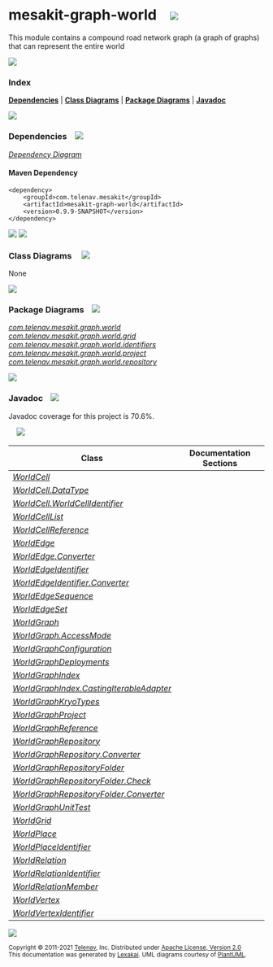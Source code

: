 [//]: # (start-user-text)



[//]: # (end-user-text)

# mesakit-graph-world &nbsp;&nbsp; <img src="https://www.mesakit.org/images/graph-32.png" srcset="https://www.mesakit.org/images/graph-32-2x.png 2x"/>

This module contains a compound road network graph (a graph of graphs) that can represent the entire world

<img src="https://www.kivakit.org/images/horizontal-line-512.png" srcset="https://www.kivakit.org/images/horizontal-line-512-2x.png 2x"/>

### Index



[**Dependencies**](#dependencies) | [**Class Diagrams**](#class-diagrams) | [**Package Diagrams**](#package-diagrams) | [**Javadoc**](#javadoc)

<img src="https://www.kivakit.org/images/horizontal-line-512.png" srcset="https://www.kivakit.org/images/horizontal-line-512-2x.png 2x"/>

### Dependencies <a name="dependencies"></a> &nbsp;&nbsp; <img src="https://www.kivakit.org/images/dependencies-32.png" srcset="https://www.kivakit.org/images/dependencies-32-2x.png 2x"/>

[*Dependency Diagram*](https://www.mesakit.org/0.9.9-SNAPSHOT/lexakai/mesakit/mesakit-graph/world/documentation/diagrams/dependencies.svg)

#### Maven Dependency

    <dependency>
        <groupId>com.telenav.mesakit</groupId>
        <artifactId>mesakit-graph-world</artifactId>
        <version>0.9.9-SNAPSHOT</version>
    </dependency>

<img src="https://www.kivakit.org/images/horizontal-line-128.png" srcset="https://www.kivakit.org/images/horizontal-line-128-2x.png 2x"/>

[//]: # (start-user-text)



[//]: # (end-user-text)

<img src="https://www.kivakit.org/images/horizontal-line-128.png" srcset="https://www.kivakit.org/images/horizontal-line-128-2x.png 2x"/>

### Class Diagrams <a name="class-diagrams"></a> &nbsp; &nbsp; <img src="https://www.kivakit.org/images/diagram-40.png" srcset="https://www.kivakit.org/images/diagram-40-2x.png 2x"/>

None

<img src="https://www.kivakit.org/images/horizontal-line-128.png" srcset="https://www.kivakit.org/images/horizontal-line-128-2x.png 2x"/>

### Package Diagrams <a name="package-diagrams"></a> &nbsp;&nbsp; <img src="https://www.kivakit.org/images/box-32.png" srcset="https://www.kivakit.org/images/box-32-2x.png 2x"/>

[*com.telenav.mesakit.graph.world*](https://www.mesakit.org/0.9.9-SNAPSHOT/lexakai/mesakit/mesakit-graph/world/documentation/diagrams/com.telenav.mesakit.graph.world.svg)  
[*com.telenav.mesakit.graph.world.grid*](https://www.mesakit.org/0.9.9-SNAPSHOT/lexakai/mesakit/mesakit-graph/world/documentation/diagrams/com.telenav.mesakit.graph.world.grid.svg)  
[*com.telenav.mesakit.graph.world.identifiers*](https://www.mesakit.org/0.9.9-SNAPSHOT/lexakai/mesakit/mesakit-graph/world/documentation/diagrams/com.telenav.mesakit.graph.world.identifiers.svg)  
[*com.telenav.mesakit.graph.world.project*](https://www.mesakit.org/0.9.9-SNAPSHOT/lexakai/mesakit/mesakit-graph/world/documentation/diagrams/com.telenav.mesakit.graph.world.project.svg)  
[*com.telenav.mesakit.graph.world.repository*](https://www.mesakit.org/0.9.9-SNAPSHOT/lexakai/mesakit/mesakit-graph/world/documentation/diagrams/com.telenav.mesakit.graph.world.repository.svg)

<img src="https://www.kivakit.org/images/horizontal-line-128.png" srcset="https://www.kivakit.org/images/horizontal-line-128-2x.png 2x"/>

### Javadoc <a name="javadoc"></a> &nbsp;&nbsp; <img src="https://www.kivakit.org/images/books-32.png" srcset="https://www.kivakit.org/images/books-32-2x.png 2x"/>

Javadoc coverage for this project is 70.6%.  
  
&nbsp; &nbsp; <img src="https://www.mesakit.org/images/meter-70-96.png" srcset="https://www.mesakit.org/images/meter-70-96-2x.png 2x"/>




| Class | Documentation Sections |
|---|---|
| [*WorldCell*](https://www.mesakit.org/0.9.9-SNAPSHOT/javadoc/mesakit/mesakit.graph.world/com/telenav/mesakit/graph/world/grid/WorldCell.html) |  |  
| [*WorldCell.DataType*](https://www.mesakit.org/0.9.9-SNAPSHOT/javadoc/mesakit/mesakit.graph.world/com/telenav/mesakit/graph/world/grid/WorldCell.DataType.html) |  |  
| [*WorldCell.WorldCellIdentifier*](https://www.mesakit.org/0.9.9-SNAPSHOT/javadoc/mesakit/mesakit.graph.world/com/telenav/mesakit/graph/world/grid/WorldCell.WorldCellIdentifier.html) |  |  
| [*WorldCellList*](https://www.mesakit.org/0.9.9-SNAPSHOT/javadoc/mesakit/mesakit.graph.world/com/telenav/mesakit/graph/world/grid/WorldCellList.html) |  |  
| [*WorldCellReference*](https://www.mesakit.org/0.9.9-SNAPSHOT/javadoc/mesakit/mesakit.graph.world/com/telenav/mesakit/graph/world/grid/WorldCellReference.html) |  |  
| [*WorldEdge*](https://www.mesakit.org/0.9.9-SNAPSHOT/javadoc/mesakit/mesakit.graph.world/com/telenav/mesakit/graph/world/WorldEdge.html) |  |  
| [*WorldEdge.Converter*](https://www.mesakit.org/0.9.9-SNAPSHOT/javadoc/mesakit/mesakit.graph.world/com/telenav/mesakit/graph/world/WorldEdge.Converter.html) |  |  
| [*WorldEdgeIdentifier*](https://www.mesakit.org/0.9.9-SNAPSHOT/javadoc/mesakit/mesakit.graph.world/com/telenav/mesakit/graph/world/identifiers/WorldEdgeIdentifier.html) |  |  
| [*WorldEdgeIdentifier.Converter*](https://www.mesakit.org/0.9.9-SNAPSHOT/javadoc/mesakit/mesakit.graph.world/com/telenav/mesakit/graph/world/identifiers/WorldEdgeIdentifier.Converter.html) |  |  
| [*WorldEdgeSequence*](https://www.mesakit.org/0.9.9-SNAPSHOT/javadoc/mesakit/mesakit.graph.world/com/telenav/mesakit/graph/world/WorldEdgeSequence.html) |  |  
| [*WorldEdgeSet*](https://www.mesakit.org/0.9.9-SNAPSHOT/javadoc/mesakit/mesakit.graph.world/com/telenav/mesakit/graph/world/WorldEdgeSet.html) |  |  
| [*WorldGraph*](https://www.mesakit.org/0.9.9-SNAPSHOT/javadoc/mesakit/mesakit.graph.world/com/telenav/mesakit/graph/world/WorldGraph.html) |  |  
| [*WorldGraph.AccessMode*](https://www.mesakit.org/0.9.9-SNAPSHOT/javadoc/mesakit/mesakit.graph.world/com/telenav/mesakit/graph/world/WorldGraph.AccessMode.html) |  |  
| [*WorldGraphConfiguration*](https://www.mesakit.org/0.9.9-SNAPSHOT/javadoc/mesakit/mesakit.graph.world/com/telenav/mesakit/graph/world/WorldGraphConfiguration.html) |  |  
| [*WorldGraphDeployments*](https://www.mesakit.org/0.9.9-SNAPSHOT/javadoc/mesakit/mesakit.graph.world/com/telenav/mesakit/graph/world/WorldGraphDeployments.html) |  |  
| [*WorldGraphIndex*](https://www.mesakit.org/0.9.9-SNAPSHOT/javadoc/mesakit/mesakit.graph.world/com/telenav/mesakit/graph/world/WorldGraphIndex.html) |  |  
| [*WorldGraphIndex.CastingIterableAdapter*](https://www.mesakit.org/0.9.9-SNAPSHOT/javadoc/mesakit/mesakit.graph.world/com/telenav/mesakit/graph/world/WorldGraphIndex.CastingIterableAdapter.html) |  |  
| [*WorldGraphKryoTypes*](https://www.mesakit.org/0.9.9-SNAPSHOT/javadoc/mesakit/mesakit.graph.world/com/telenav/mesakit/graph/world/project/WorldGraphKryoTypes.html) |  |  
| [*WorldGraphProject*](https://www.mesakit.org/0.9.9-SNAPSHOT/javadoc/mesakit/mesakit.graph.world/com/telenav/mesakit/graph/world/WorldGraphProject.html) |  |  
| [*WorldGraphReference*](https://www.mesakit.org/0.9.9-SNAPSHOT/javadoc/mesakit/mesakit.graph.world/com/telenav/mesakit/graph/world/repository/WorldGraphReference.html) |  |  
| [*WorldGraphRepository*](https://www.mesakit.org/0.9.9-SNAPSHOT/javadoc/mesakit/mesakit.graph.world/com/telenav/mesakit/graph/world/repository/WorldGraphRepository.html) |  |  
| [*WorldGraphRepository.Converter*](https://www.mesakit.org/0.9.9-SNAPSHOT/javadoc/mesakit/mesakit.graph.world/com/telenav/mesakit/graph/world/repository/WorldGraphRepository.Converter.html) |  |  
| [*WorldGraphRepositoryFolder*](https://www.mesakit.org/0.9.9-SNAPSHOT/javadoc/mesakit/mesakit.graph.world/com/telenav/mesakit/graph/world/repository/WorldGraphRepositoryFolder.html) |  |  
| [*WorldGraphRepositoryFolder.Check*](https://www.mesakit.org/0.9.9-SNAPSHOT/javadoc/mesakit/mesakit.graph.world/com/telenav/mesakit/graph/world/repository/WorldGraphRepositoryFolder.Check.html) |  |  
| [*WorldGraphRepositoryFolder.Converter*](https://www.mesakit.org/0.9.9-SNAPSHOT/javadoc/mesakit/mesakit.graph.world/com/telenav/mesakit/graph/world/repository/WorldGraphRepositoryFolder.Converter.html) |  |  
| [*WorldGraphUnitTest*](https://www.mesakit.org/0.9.9-SNAPSHOT/javadoc/mesakit/mesakit.graph.world/com/telenav/mesakit/graph/world/project/WorldGraphUnitTest.html) |  |  
| [*WorldGrid*](https://www.mesakit.org/0.9.9-SNAPSHOT/javadoc/mesakit/mesakit.graph.world/com/telenav/mesakit/graph/world/grid/WorldGrid.html) |  |  
| [*WorldPlace*](https://www.mesakit.org/0.9.9-SNAPSHOT/javadoc/mesakit/mesakit.graph.world/com/telenav/mesakit/graph/world/WorldPlace.html) |  |  
| [*WorldPlaceIdentifier*](https://www.mesakit.org/0.9.9-SNAPSHOT/javadoc/mesakit/mesakit.graph.world/com/telenav/mesakit/graph/world/identifiers/WorldPlaceIdentifier.html) |  |  
| [*WorldRelation*](https://www.mesakit.org/0.9.9-SNAPSHOT/javadoc/mesakit/mesakit.graph.world/com/telenav/mesakit/graph/world/WorldRelation.html) |  |  
| [*WorldRelationIdentifier*](https://www.mesakit.org/0.9.9-SNAPSHOT/javadoc/mesakit/mesakit.graph.world/com/telenav/mesakit/graph/world/identifiers/WorldRelationIdentifier.html) |  |  
| [*WorldRelationMember*](https://www.mesakit.org/0.9.9-SNAPSHOT/javadoc/mesakit/mesakit.graph.world/com/telenav/mesakit/graph/world/WorldRelationMember.html) |  |  
| [*WorldVertex*](https://www.mesakit.org/0.9.9-SNAPSHOT/javadoc/mesakit/mesakit.graph.world/com/telenav/mesakit/graph/world/WorldVertex.html) |  |  
| [*WorldVertexIdentifier*](https://www.mesakit.org/0.9.9-SNAPSHOT/javadoc/mesakit/mesakit.graph.world/com/telenav/mesakit/graph/world/identifiers/WorldVertexIdentifier.html) |  |  

[//]: # (start-user-text)



[//]: # (end-user-text)

<img src="https://www.kivakit.org/images/horizontal-line-512.png" srcset="https://www.kivakit.org/images/horizontal-line-512-2x.png 2x"/>

<sub>Copyright &#169; 2011-2021 [Telenav](https://telenav.com), Inc. Distributed under [Apache License, Version 2.0](LICENSE)</sub>  
<sub>This documentation was generated by [Lexakai](https://lexakai.org). UML diagrams courtesy of [PlantUML](https://plantuml.com).</sub>

